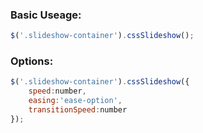 ### Basic Useage:
```javascript
$('.slideshow-container').cssSlideshow();
```
### Options:
```javascript
$('.slideshow-container').cssSlideshow({
	speed:number,
	easing:'ease-option',
	transitionSpeed:number
});
```